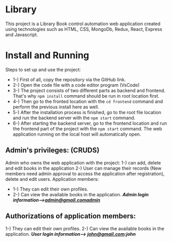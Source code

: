 ﻿# Library 
This project is a Library Book control automation web application created using technologies such as HTML, CSS, MongoDb, Redux, React, Express and Javascript.


# Install and Running

  Steps to set up and use the project:
* 1-) First of all, copy the repository via the GitHub link.
* 2-) Open the code file with a code editor program (VsCode)
* 3-) The project consists of two different parts as backend and frontend. That's why ```npm install``` command should be run in root location first.
* 4-) Then go to the fronted location with the ```cd frontend``` command and perform the previous install here as well.
* 5-) After the installation process is finished, go to the root file location and run the backend server with the ```npm start``` command.
* 6-) After starting the backend server, go to the frontend location and run the frontend part of the project with the ```npm start``` command. The web application running on the local host will automatically open.


## Admin's privileges: (CRUDS)
Admin who owns the web application with the project:
1-) can add, delete and edit books in the application
2-) User can manage their records (New members need admin approval to access the application after registration), delete and edit users.
Application members:
* 1-) They can edit their own profiles.
* 2-) Can view the available books in the application.
***Admin login information-->admin@gmail.comadmin***


## Authorizations of application members:
1-) They can edit their own profiles.
2-) Can view the available books in the application.
 ***User login information--> john@gmail.com:john***


